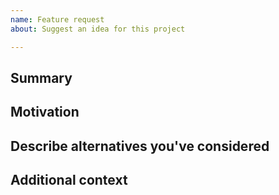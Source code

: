 ```yaml
---
name: Feature request
about: Suggest an idea for this project

---
```


<!--

Have you read Secret Network's Code of Conduct? By filing an Issue, you are expected to comply with it, including treating everyone with respect: 

Do you want to ask a question? Are you looking for support? The Terp Network Forum is the best place to get support: https://forum.terp.network

-->

## Summary

<!-- One paragraph explanation of the feature. -->

## Motivation

<!-- Why are we doing this? What use cases does it support? What is the expected outcome? -->

## Describe alternatives you've considered

<!-- A clear and concise description of the alternative solutions you've considered. Be sure to explain why Secret Network's existing customizability isn't suitable for this feature. -->

## Additional context

<!-- Add any other content about the feature request here. -->